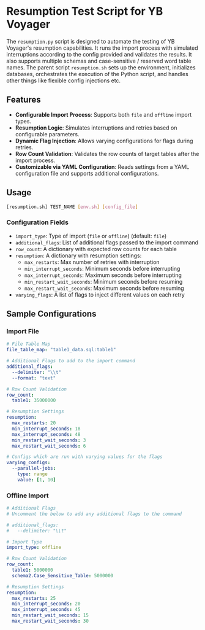 # Resumption Test Script for YB Voyager

The `resumption.py` script is designed to automate the testing of YB Voyager's resumption capabilities. It runs the import process with simulated interruptions according to the config provided and validates the results. It also supports multiple schemas and case-sensitive / reserved word table names. The parent script `resumption.sh` sets up the environment, initializes databases, orchestrates the execution of the Python script, and handles other things like flexible config injections etc.

## Features

- **Configurable Import Process**: Supports both `file` and `offline` import types.
- **Resumption Logic**: Simulates interruptions and retries based on configurable parameters.
- **Dynamic Flag Injection**: Allows varying configurations for flags during retries.
- **Row Count Validation**: Validates the row counts of target tables after the import process.
- **Customizable via YAML Configuration**: Reads settings from a YAML configuration file and supports additional configurations.

## Usage

```bash
[resumption.sh] TEST_NAME [env.sh] [config_file]
```

### Configuration Fields

- `import_type`: Type of import (`file` or `offline`) (default: `file`)
- `additional_flags`: List of additional flags passed to the import command
- `row_count`: A dictionary with expected row counts for each table
- `resumption`: A dictionary with resumption settings:
  - `max_restarts`: Max number of retries with interruption
  - `min_interrupt_seconds`: Minimum seconds before interrupting
  - `max_interrupt_seconds`: Maximum seconds before interrupting
  - `min_restart_wait_seconds`: Minimum seconds before resuming
  - `max_restart_wait_seconds`: Maximum seconds before resuming
- `varying_flags`: A list of flags to inject different values on each retry

## Sample Configurations

### Import File

```yaml
# File Table Map
file_table_map: "table1_data.sql:table1"

# Additional Flags to add to the import command
additional_flags:
  --delimiter: "\\t"
  --format: "text"

# Row Count Validation
row_count:
  table1: 35000000

# Resumption Settings
resumption:
  max_restarts: 20
  min_interrupt_seconds: 18
  max_interrupt_seconds: 48
  min_restart_wait_seconds: 3
  max_restart_wait_seconds: 6

# Configs which are run with varying values for the flags
varying_configs:
  --parallel-jobs:
    type: range
    value: [1, 10]
```

### Offline Import

```yaml
# Additional Flags
# Uncomment the below to add any additional flags to the command

# additional_flags:
#   --delimiter: "\\t"

# Import Type
import_type: offline

# Row Count Validation
row_count:
  table1: 5000000
  schema2.Case_Sensitive_Table: 5000000

# Resumption Settings
resumption:
  max_restarts: 25
  min_interrupt_seconds: 20
  max_interrupt_seconds: 45
  min_restart_wait_seconds: 15
  max_restart_wait_seconds: 30

```

